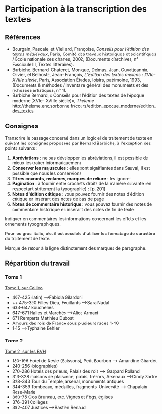 Participation à la transcription des textes
==========


Références
-----------

- Bourgain, Pascale, et Vielliard, Françoise, _Conseils pour l’édition des textes médiévaux_, Paris, Comité des travaux historiques et scientifiques / École nationale des chartes, 2002, (Documents d’archives, n° Fascicule III, Textes littéraires).
- Barbiche, Bernard, Chatenet, Monique, Delmas, Jean, Guyotjeannin, Olivier, et Belhoste, Jean- François, _L’Édition des textes anciens : XVIe-XVIIIe siècle_, Paris, Association Études, loisirs, patrimoine, 1993, (Documents & méthodes / Inventaire général des monuments et des richesses artistiques, n° 1).
- Barbiche Bernard, « Conseils pour l’édition des textes de l’époque moderne (XVIe- XVIIIe siècle)», _Theleme_ http://theleme.enc.sorbonne.fr/cours/edition_epoque_moderne/edition_des_textes


Consignes
-----------

Transcrire le passage concerné dans un logiciel de traitement de texte en suivant les consignes proposées par Bernard Barbiche, à l'exception des points suivants :

1. **Abréviations** : ne pas développer les abréviations, il est possible de mieux les traiter informatiquement 
2. **Conserver les majuscules** : elles sont signifiantes dans Sauval, il est possible que nous les conservions
3. **Titres courants, réclames, marques de reliure** : les ignorer
4. **Pagination** : à fournir entre crochets droits de la manière suivante (en respectant stritement la typographie) : [p. 201]
5. **Notes d'édition critique** : vous pouvez fournir des notes d'édition critique en insérant des notes de bas de page
6. **Notes de commentaire historique** : vous pouvez fournir des notes de commentaire historique en insérant des notes de fin de texte


Indiquer en commentaires les informations concernant les effets et les ornements typographiques.

Pour les gras, italic, etc. il est possible d'utiliser les formatage de caractère du traitement de texte.

Marque de retour à la ligne distinctement des marques de paragraphe.


Répartition du travail
------------




### Tome 1

[Tome 1, sur Gallica](http://gallica.bnf.fr/ark:/12148/bpt6k1040561p)

- 407-425 (latin) -->Fabiola Gilardoni
- ++ 475-390 Filles-Dieu, Feuillants -->Sara Nadal
- 633-647 Boucheries
- 647-671 Halles et Marchés -->Alice Armant
- 671 Remparts Matthieu Dubost
- Amours des rois de France sous plusieurs races 1-40
- 1-15 -->Typhaine Behier

### Tome 2

[Tome 2, sur les BVH](http://architectura.cesr.univ-tours.fr/traite/Images/FB1926Index.asp)

- 180-196 Hotel de Nesle (Soissons), Petit Bourbon --> Amandine Girardet
- 240-256 (biographies)
- 270-286 Hotels des prieurs, Palais des rois --> Gaspard Rolland
- 313-328 maisons de plaisance, palais, trésors, Arsenaux -->Cindy Sartre
- 328-343 Tour du Temple, arsenal, monuments antiques
- 344-359 Tombeaux, médailles, fragments, Université --> Chapalain Rose-Marie 
- 360-75 Clos Bruneau, etc. Vignes et Fbgs, églises
- 376-391 Collèges
- 392-407 Justices -->Bastien Renaud

